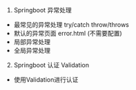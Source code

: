 1. Springboot 异常处理

* 最常见的异常处理 try/catch throw/throws
* 默认的异常页面 error.html (不需要配置)
* 局部异常处理
* 全局异常处理

2. Springboot 认证 Validation

* 使用Validation进行认证